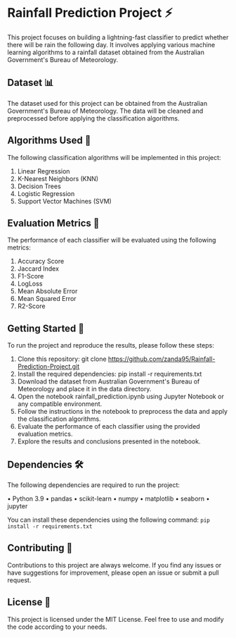 # **Rainfall Prediction Project** ⚡️

This project focuses on building a lightning-fast classifier to predict whether there will be rain the following day. It involves applying various machine learning algorithms to a rainfall dataset obtained from the Australian Government's Bureau of Meteorology.

## **Dataset 📊**

The dataset used for this project can be obtained from the Australian Government's Bureau of Meteorology. The data will be cleaned and preprocessed before applying the classification algorithms.

## **Algorithms Used 🧠**

The following classification algorithms will be implemented in this project:

1. Linear Regression
2. K-Nearest Neighbors (KNN)
3. Decision Trees
4. Logistic Regression
5. Support Vector Machines (SVM)


## **Evaluation Metrics 📏**
The performance of each classifier will be evaluated using the following metrics:

1.	Accuracy Score
2.	Jaccard Index
3.	F1-Score
4.	LogLoss
5.	Mean Absolute Error
6.	Mean Squared Error
7.	R2-Score

## **Getting Started 🚀**
To run the project and reproduce the results, please follow these steps:

1. Clone this repository: git clone https://github.com/zanda95/Rainfall-Prediction-Project.git
2. Install the required dependencies: pip install -r requirements.txt
3. Download the dataset from Australian Government's Bureau of Meteorology and place it in the data directory.
4. Open the notebook rainfall_prediction.ipynb using Jupyter Notebook or any compatible environment.
5. Follow the instructions in the notebook to preprocess the data and apply the classification algorithms.
6. Evaluate the performance of each classifier using the provided evaluation metrics.
7. Explore the results and conclusions presented in the notebook.

## **Dependencies 🛠️**
The following dependencies are required to run the project:

•	Python 3.9
•	pandas
•	scikit-learn
•	numpy
•	matplotlib
•	seaborn
•	jupyter

You can install these dependencies using the following command:
`pip install -r requirements.txt`

## Contributing **🤝**

Contributions to this project are always welcome. If you find any issues or have suggestions for improvement, please open an issue or submit a pull request.

## License **📜**

This project is licensed under the MIT License. Feel free to use and modify the code according to your needs.
